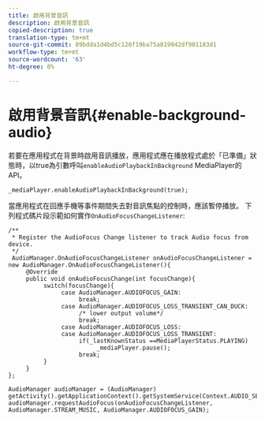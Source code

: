 ```yaml
---
title: 啟用背景音訊
description: 啟用背景音訊
copied-description: true
translation-type: tm+mt
source-git-commit: 89bdda1d4bd5c126f19ba75a819942df901183d1
workflow-type: tm+mt
source-wordcount: '63'
ht-degree: 0%

---
```



# 啟用背景音訊{#enable-background-audio}

若要在應用程式在背景時啟用音訊播放，應用程式應在播放程式處於「已準備」狀態時，以true為引數呼叫`enableAudioPlaybackInBackground` MediaPlayer的API。

```
_mediaPlayer.enableAudioPlaybackInBackground(true);
```

當應用程式在回應手機等事件期間失去對音訊焦點的控制時，應該暫停播放。 下列程式碼片段示範如何實作`OnAudioFocusChangeListener`:

```
/** 
 * Register the AudioFocus Change listener to track Audio focus from device. 
 */ 
 AudioManager.OnAudioFocusChangeListener onAudioFocusChangeListener = new AudioManager.OnAudioFocusChangeListener(){ 
     @Override 
     public void onAudioFocusChange(int focusChange){ 
          switch(focusChange){ 
               case AudioManager.AUDIOFOCUS_GAIN: 
                    break; 
               case AudioManager.AUDIOFOCUS_LOSS_TRANSIENT_CAN_DUCK: 
                    /* lower output volume*/ 
                    break; 
               case AudioManager.AUDIOFOCUS_LOSS: 
               case AudioManager.AUDIOFOCUS_LOSS_TRANSIENT: 
                    if(_lastKnownStatus ==MediaPlayerStatus.PLAYING) 
                         _mediaPlayer.pause(); 
                    break; 
          } 
     } 
}; 
 
AudioManager audioManager = (AudioManager) getActivity().getApplicationContext().getSystemService(Context.AUDIO_SERVICE); 
audioManager.requestAudioFocus(onAudioFocusChangeListener, AudioManager.STREAM_MUSIC, AudioManager.AUDIOFOCUS_GAIN);
```
